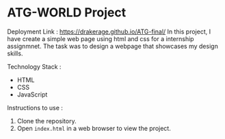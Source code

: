 # ATG-WORLD Project

Deployment Link : https://drakerage.github.io/ATG-final/
In this project, I have create a simple web page using html and css for a internship assignmnet. The task was to design a webpage that showcases my design skills.

Technology Stack :

- HTML
- CSS
- JavaScript

Instructions to use :

1. Clone the repository.
2. Open `index.html` in a web browser to view the project.
